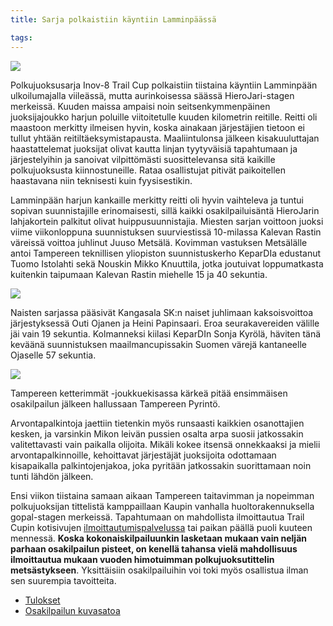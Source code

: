 ```yaml
---
title: Sarja polkaistiin käyntiin Lamminpäässä

tags:
---
```


[![](https://farm3.staticflickr.com/2938/14137718055_db76b7b349_b_d.jpg)](https://www.flickr.com/photos/jarkko/14137718055/in/set-72157644564524092)

Polkujuoksusarja Inov-8 Trail Cup polkaistiin tiistaina käyntiin Lamminpään ulkoilumajalla viileässä, mutta aurinkoisessa säässä HieroJari-stagen merkeissä. Kuuden maissa ampaisi noin seitsenkymmenpäinen juoksijajoukko harjun poluille viitoitetulle kuuden kilometrin reitille. Reitti oli maastoon merkitty ilmeisen hyvin, koska ainakaan järjestäjien tietoon ei tullut yhtään reitiltäeksymistapausta. Maaliintulonsa jälkeen kisakuuluttajan haastattelemat juoksijat olivat kautta linjan tyytyväisiä tapahtumaan ja järjestelyihin ja sanoivat vilpittömästi suosittelevansa sitä kaikille polkujuoksusta kiinnostuneille. Rataa osallistujat pitivät paikoitellen haastavana niin teknisesti kuin fyysisestikin.

Lamminpään harjun kankaille merkitty reitti oli hyvin vaihteleva ja tuntui sopivan suunnistajille erinomaisesti, sillä kaikki osakilpailuisäntä HieroJarin lahjakortein palkitut olivat huippusuunnistajia. Miesten sarjan voittoon juoksi viime viikonloppuna suunnistuksen suurviestissä 10-milassa Kalevan Rastin väreissä voittoa juhlinut Juuso Metsälä. Kovimman vastuksen Metsälälle antoi Tampereen teknillisen yliopiston suunnistuskerho KeparDIa edustanut Tuomo Istolahti sekä Nouskin Mikko Knuuttila, jotka joutuivat loppumatkasta kuitenkin taipumaan Kalevan Rastin miehelle 15 ja 40 sekuntia.

[![](https://farm3.staticflickr.com/2900/14137985304_b658ba16aa_b_d.jpg)](https://www.flickr.com/photos/jarkko/14137985304/in/set-72157644564524092)

Naisten sarjassa pääsivät Kangasala SK:n naiset juhlimaan kaksoisvoittoa järjestyksessä Outi Ojanen ja Heini Papinsaari. Eroa seurakavereiden välille jäi vain 19 sekuntia. Kolmanneksi kiilasi KeparDIn Sonja Kyrölä, häviten tänä keväänä suunnistuksen maailmancupissakin Suomen värejä kantaneelle Ojaselle 57 sekuntia.

[![](https://farm3.staticflickr.com/2932/14137969154_4b095083df_b_d.jpg)](https://www.flickr.com/photos/jarkko/14137969154/in/set-72157644564524092)

Tampereen ketterimmät -joukkuekisassa kärkeä pitää ensimmäisen osakilpailun jälkeen hallussaan Tampereen Pyrintö.

Arvontapalkintoja jaettiin tietenkin myös runsaasti kaikkien osanottajien kesken, ja varsinkin Mikon leivän pussien osalta arpa suosii jatkossakin valitettavasti vain paikalla olijoita. Mikäli kokee itsensä onnekkaaksi ja mielii arvontapalkinnoille, kehoittavat järjestäjät juoksijoita odottamaan kisapaikalla palkintojenjakoa, joka pyritään jatkossakin suorittamaan noin tunti lähdön jälkeen.

Ensi viikon tiistaina samaan aikaan Tampereen taitavimman ja nopeimman polkujuoksijan tittelistä kamppaillaan Kaupin vanhalla huoltorakennuksella gopal-stagen merkeissä. Tapahtumaan on mahdollista ilmoittautua Trail Cupin kotisivujen [ilmoittautumispalvelussa](http://trailcup.fi/2014/ilmo/) tai paikan päällä puoli kuuteen mennessä. **Koska kokonaiskilpailuunkin lasketaan mukaan vain neljän parhaan osakilpailun pisteet, on kenellä tahansa vielä mahdollisuus ilmoittautua mukaan vuoden himotuimman polkujuoksutittelin metsästykseen**. Yksittäisiin osakilpailuihin voi toki myös osallistua ilman sen suurempia tavoitteita.

- [Tulokset](http://events.navigeist.com/fi/events/1/legs/1/results)
- [Osakilpailun kuvasatoa](https://www.flickr.com/photos/jarkko/sets/72157644564524092)
